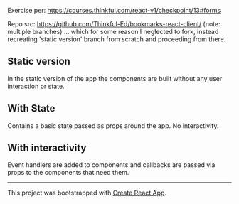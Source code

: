 Exercise per: https://courses.thinkful.com/react-v1/checkpoint/13#forms

Repo src: https://github.com/Thinkful-Ed/bookmarks-react-client/ (note: multiple branches) ... which for some reason I neglected to fork, instead recreating 'static version' branch from scratch and proceeding from there.

## Static version
In the static version of the app the components are built without any user interaction or state.

## With State
Contains a basic state passed as props around the app. No interactivity.

## With interactivity
Event handlers are added to components and callbacks are passed via props to the components that need them.

<hr />

This project was bootstrapped with [Create React App](https://github.com/facebook/create-react-app).

